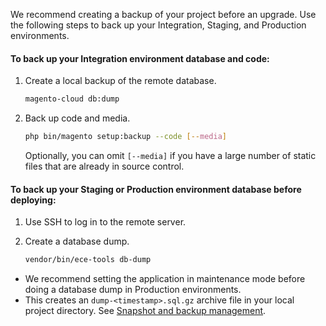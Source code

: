 We recommend creating a backup of your project before an upgrade. Use the following steps to back up your Integration, Staging, and Production environments.

#### To back up your Integration environment database and code:

1.  Create a local backup of the remote database.

    ```bash
    magento-cloud db:dump
    ```

1.  Back up code and media.

    ```bash
    php bin/magento setup:backup --code [--media]
    ```

    Optionally, you can omit `[--media]` if you have a large number of static files that are already in source control.

#### To back up your Staging or Production environment database before deploying:

1.  Use SSH to log in to the remote server.

2.  Create a database dump.

    ```bash
    vendor/bin/ece-tools db-dump
    ```

-   We recommend setting the application in maintenance mode before doing a database dump in Production environments.
-   This creates an `dump-<timestamp>.sql.gz` archive file in your local project directory. See [Snapshot and backup management]({{site.baseurl}}/guides/v2.2/cloud/project/project-webint-snap.html#db-dump).
